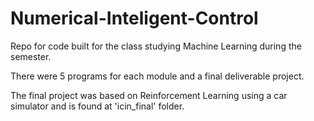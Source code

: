 # Numerical-Inteligent-Control
   Repo for code built for the class studying Machine Learning during the semester.
   
   There were 5 programs for each module and a final deliverable project.
   
   The final project was based on Reinforcement Learning using a car simulator and is found at 'icin_final' folder.
